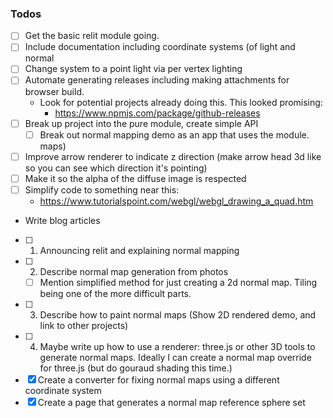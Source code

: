 ### Todos 
 - [ ] Get the basic relit module going.
  - [ ] Include documentation including coordinate systems (of light and normal 
 - [ ] Change system to a point light via per vertex lighting
 - [ ] Automate generating releases including making attachments for browser build.
   - Look for potential projects already doing this. This looked promising:
     - https://www.npmjs.com/package/github-releases
 - [ ] Break up project into the pure module, create simple API
   - [ ] Break out normal mapping demo as an app that uses the module.
 maps)
 - [ ] Improve arrow renderer to indicate z direction (make arrow head 3d like so you can see which direction it's pointing)
 - [ ] Make it so the alpha of the diffuse image is respected 
 - [ ] Simplify code to something near this:
   - https://www.tutorialspoint.com/webgl/webgl_drawing_a_quad.htm
 - Write blog articles
  - [ ] 1) Announcing relit and explaining normal mapping
  - [ ] 2) Describe normal map generation from photos
    - [ ] Mention simplified method for just creating a 2d normal map. Tiling being one of the more difficult parts. 
  - [ ] 3) Describe how to paint normal maps (Show 2D rendered demo, and link to other projects)
  - [ ] 4) Maybe write up how to use a renderer: three.js or other 3D tools to generate normal maps. Ideally I can create a normal map override for three.js (but do gouraud shading this time.)
 - [x] Create a converter for fixing normal maps using a different coordinate system
 - [x] Create a page that generates a normal map reference sphere set 